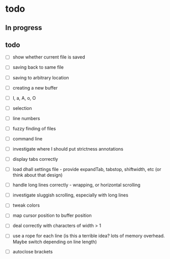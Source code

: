 # todo
## In progress

## todo
- [ ] show whether current file is saved
- [ ] saving back to same file
- [ ] saving to arbitrary location
- [ ] creating a new buffer
- [ ] I, a, A, o, O
- [ ] selection
- [ ] line numbers
- [ ] fuzzy finding of files

- [ ] command line
- [ ] investigate where I should put strictness annotations
- [ ] display tabs correctly
- [ ] load dhall settings file - provide expandTab, tabstop, shiftwidth, etc (or think about that design)
- [ ] handle long lines correctly - wrapping, or horizontal scrolling
- [ ] investigate sluggish scrolling, especially with long lines
- [ ] tweak colors
- [ ] map cursor position to buffer position
- [ ] deal correctly with characters of width > 1
- [ ] use a rope for each line (is this a terrible idea? lots of memory overhead. Maybe switch depending on line length)
- [ ] autoclose brackets
